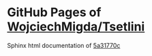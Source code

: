 GitHub Pages of [WojciechMigda/Tsetlini](https://github.com/WojciechMigda/Tsetlini.git)
===
Sphinx html documentation of [5a31770c](https://github.com/WojciechMigda/Tsetlini/tree/5a31770cb8ed0788f394ad7e59b409762d496d3b)
